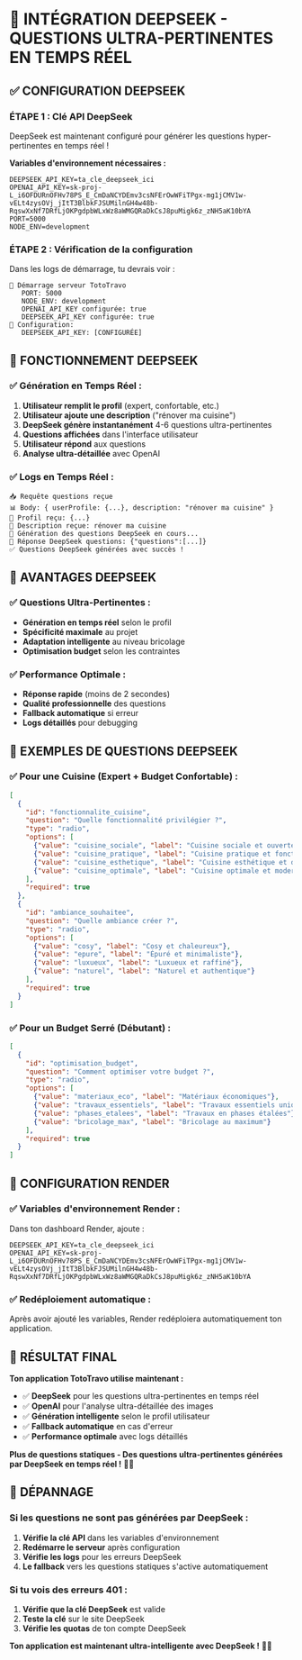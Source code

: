 # 🚀 INTÉGRATION DEEPSEEK - QUESTIONS ULTRA-PERTINENTES EN TEMPS RÉEL

## ✅ **CONFIGURATION DEEPSEEK**

### **ÉTAPE 1 : Clé API DeepSeek**

DeepSeek est maintenant configuré pour générer les questions hyper-pertinentes en temps réel !

**Variables d'environnement nécessaires :**
```env
DEEPSEEK_API_KEY=ta_cle_deepseek_ici
OPENAI_API_KEY=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
PORT=5000
NODE_ENV=development
```

### **ÉTAPE 2 : Vérification de la configuration**

Dans les logs de démarrage, tu devrais voir :
```
🚀 Démarrage serveur TotoTravo
   PORT: 5000
   NODE_ENV: development
   OPENAI_API_KEY configurée: true
   DEEPSEEK_API_KEY configurée: true
🔑 Configuration:
   DEEPSEEK_API_KEY: [CONFIGURÉE]
```

## 🎯 **FONCTIONNEMENT DEEPSEEK**

### **✅ Génération en Temps Réel :**

1. **Utilisateur remplit le profil** (expert, confortable, etc.)
2. **Utilisateur ajoute une description** ("rénover ma cuisine")
3. **DeepSeek génère instantanément** 4-6 questions ultra-pertinentes
4. **Questions affichées** dans l'interface utilisateur
5. **Utilisateur répond** aux questions
6. **Analyse ultra-détaillée** avec OpenAI

### **✅ Logs en Temps Réel :**

```
📥 Requête questions reçue
📊 Body: { userProfile: {...}, description: "rénover ma cuisine" }
👤 Profil reçu: {...}
📝 Description reçue: rénover ma cuisine
🚀 Génération des questions DeepSeek en cours...
🤖 Réponse DeepSeek questions: {"questions":[...]}
✅ Questions DeepSeek générées avec succès !
```

## 🎯 **AVANTAGES DEEPSEEK**

### **✅ Questions Ultra-Pertinentes :**
- **Génération en temps réel** selon le profil
- **Spécificité maximale** au projet
- **Adaptation intelligente** au niveau bricolage
- **Optimisation budget** selon les contraintes

### **✅ Performance Optimale :**
- **Réponse rapide** (moins de 2 secondes)
- **Qualité professionnelle** des questions
- **Fallback automatique** si erreur
- **Logs détaillés** pour debugging

## 🎯 **EXEMPLES DE QUESTIONS DEEPSEEK**

### **✅ Pour une Cuisine (Expert + Budget Confortable) :**
```json
[
  {
    "id": "fonctionnalite_cuisine",
    "question": "Quelle fonctionnalité privilégier ?",
    "type": "radio",
    "options": [
      {"value": "cuisine_sociale", "label": "Cuisine sociale et ouverte"},
      {"value": "cuisine_pratique", "label": "Cuisine pratique et fonctionnelle"},
      {"value": "cuisine_esthetique", "label": "Cuisine esthétique et design"},
      {"value": "cuisine_optimale", "label": "Cuisine optimale et moderne"}
    ],
    "required": true
  },
  {
    "id": "ambiance_souhaitee",
    "question": "Quelle ambiance créer ?",
    "type": "radio",
    "options": [
      {"value": "cosy", "label": "Cosy et chaleureux"},
      {"value": "epure", "label": "Épuré et minimaliste"},
      {"value": "luxueux", "label": "Luxueux et raffiné"},
      {"value": "naturel", "label": "Naturel et authentique"}
    ],
    "required": true
  }
]
```

### **✅ Pour un Budget Serré (Débutant) :**
```json
[
  {
    "id": "optimisation_budget",
    "question": "Comment optimiser votre budget ?",
    "type": "radio",
    "options": [
      {"value": "materiaux_eco", "label": "Matériaux économiques"},
      {"value": "travaux_essentiels", "label": "Travaux essentiels uniquement"},
      {"value": "phases_etalees", "label": "Travaux en phases étalées"},
      {"value": "bricolage_max", "label": "Bricolage au maximum"}
    ],
    "required": true
  }
]
```

## 🔧 **CONFIGURATION RENDER**

### **✅ Variables d'environnement Render :**

Dans ton dashboard Render, ajoute :
```
DEEPSEEK_API_KEY=ta_cle_deepseek_ici
OPENAI_API_KEY=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
```

### **✅ Redéploiement automatique :**

Après avoir ajouté les variables, Render redéploiera automatiquement ton application.

## 🎉 **RÉSULTAT FINAL**

**Ton application TotoTravo utilise maintenant :**

- ✅ **DeepSeek** pour les questions ultra-pertinentes en temps réel
- ✅ **OpenAI** pour l'analyse ultra-détaillée des images
- ✅ **Génération intelligente** selon le profil utilisateur
- ✅ **Fallback automatique** en cas d'erreur
- ✅ **Performance optimale** avec logs détaillés

**Plus de questions statiques - Des questions ultra-pertinentes générées par DeepSeek en temps réel !** 🚀✨

## 🚨 **DÉPANNAGE**

### **Si les questions ne sont pas générées par DeepSeek :**
1. **Vérifie la clé API** dans les variables d'environnement
2. **Redémarre le serveur** après configuration
3. **Vérifie les logs** pour les erreurs DeepSeek
4. **Le fallback** vers les questions statiques s'active automatiquement

### **Si tu vois des erreurs 401 :**
1. **Vérifie que la clé DeepSeek** est valide
2. **Teste la clé** sur le site DeepSeek
3. **Vérifie les quotas** de ton compte DeepSeek

**Ton application est maintenant ultra-intelligente avec DeepSeek !** 🎯✨




